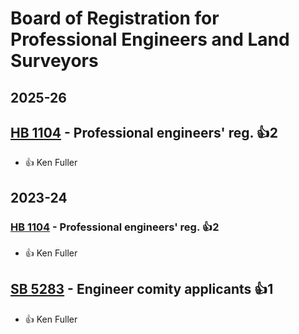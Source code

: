 # Board of Registration for Professional Engineers and Land Surveyors
## 2025-26

## [HB 1104](/bill/2025-26/hb/1104/) - Professional engineers' reg. 👍2  
* 👍 Ken Fuller

## 2023-24

### [HB 1104](/bill/2023-24/hb/1104/) - Professional engineers' reg. 👍2  
* 👍 Ken Fuller

## [SB 5283](/bill/2023-24/sb/5283/) - Engineer comity applicants 👍1  
* 👍 Ken Fuller
